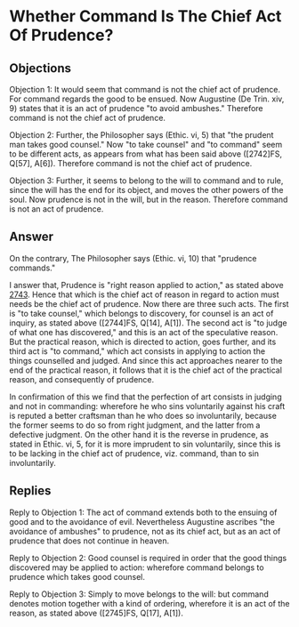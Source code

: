 # Whether Command Is The Chief Act Of Prudence?

## Objections

Objection 1: It would seem that command is not the chief act of prudence. For command regards the good to be ensued. Now Augustine (De Trin. xiv, 9) states that it is an act of prudence "to avoid ambushes." Therefore command is not the chief act of prudence.

Objection 2: Further, the Philosopher says (Ethic. vi, 5) that "the prudent man takes good counsel." Now "to take counsel" and "to command" seem to be different acts, as appears from what has been said above ([2742]FS, Q[57], A[6]). Therefore command is not the chief act of prudence.

Objection 3: Further, it seems to belong to the will to command and to rule, since the will has the end for its object, and moves the other powers of the soul. Now prudence is not in the will, but in the reason. Therefore command is not an act of prudence.

## Answer

On the contrary, The Philosopher says (Ethic. vi, 10) that "prudence commands."

I answer that, Prudence is "right reason applied to action," as stated above [2743](A[2]). Hence that which is the chief act of reason in regard to action must needs be the chief act of prudence. Now there are three such acts. The first is "to take counsel," which belongs to discovery, for counsel is an act of inquiry, as stated above ([2744]FS, Q[14], A[1]). The second act is "to judge of what one has discovered," and this is an act of the speculative reason. But the practical reason, which is directed to action, goes further, and its third act is "to command," which act consists in applying to action the things counselled and judged. And since this act approaches nearer to the end of the practical reason, it follows that it is the chief act of the practical reason, and consequently of prudence.

In confirmation of this we find that the perfection of art consists in judging and not in commanding: wherefore he who sins voluntarily against his craft is reputed a better craftsman than he who does so involuntarily, because the former seems to do so from right judgment, and the latter from a defective judgment. On the other hand it is the reverse in prudence, as stated in Ethic. vi, 5, for it is more imprudent to sin voluntarily, since this is to be lacking in the chief act of prudence, viz. command, than to sin involuntarily.

## Replies

Reply to Objection 1: The act of command extends both to the ensuing of good and to the avoidance of evil. Nevertheless Augustine ascribes "the avoidance of ambushes" to prudence, not as its chief act, but as an act of prudence that does not continue in heaven.

Reply to Objection 2: Good counsel is required in order that the good things discovered may be applied to action: wherefore command belongs to prudence which takes good counsel.

Reply to Objection 3: Simply to move belongs to the will: but command denotes motion together with a kind of ordering, wherefore it is an act of the reason, as stated above ([2745]FS, Q[17], A[1]).